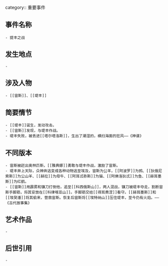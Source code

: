 category:: 重要事件
## 事件名称
	- 提丰之战
## 发生地点
	-
## 涉及人物
	- [[宙斯]]、[[堤丰]]
## 简要情节
	- [[堤丰]]诞生，发动攻击。
	- [[宙斯]]发现，与堤丰作战。
	- 堤丰失败，被丢进[[塔尔塔洛斯]]，生出了潮湿的，横扫海面的狂风——《神谱》
## 不同版本
	- 宙斯被赶出奥林匹斯，[[雅典娜]]勇敢与堤丰作战，激励了宙斯。
	- 堤丰奔上天际，众神奔逃变成各种动物逃至埃及，宙斯为公羊，[[阿波罗]]为鸦、[[狄俄尼索斯]]为公山羊、[[赫拉]]为母牛、[[阿耳忒弥斯]]为猫、[[阿佛洛狄忒]]为鱼、[[赫耳墨斯]]为红鹤。
	- [[宙斯]]用霹雳和镰刀打倒他，追至[[科西俄斯山]]，两人混战，镰刀被堤丰夺走，割断宙斯手脚筋，将其安放在[[科律喀亚山]]。手脚筋交给[[得耳费涅]]看守。[[赫耳墨斯]]和[[埃癸潘]]将其偷来，营救宙斯。恢复后宙斯将[[埃特纳山]]压住堤丰，至今仍有火焰。——《古代故事集》
## 艺术作品
	-
## 后世引用
	-
